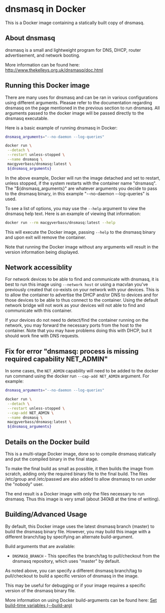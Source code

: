 # dnsmasq in Docker

This is a Docker image containing a statically built copy of dnsmasq.

## About dnsmasq

dnsmasq is a small and lightweight program for DNS, DHCP, router advertisement, and network booting.

More information can be found here: <http://www.thekelleys.org.uk/dnsmasq/doc.html>

## Running this Docker image

There are many uses for dnsmasq and can be ran in various configurations using different arguments.  Pleasae refer to the documentation regarding dnsmasq on the page mentioned in the previous section to run dnsmasq.  All arguments passed to the docker image will be passed directly to the dnsmasq executable.

Here is a basic example of running dnsmasq in Docker:

```bash
dnsmasq_arguments="--no-daemon --log-queries"

docker run \
 --detach \
 --restart unless-stopped \
 --name dnsmasq \
 macgyverbass/dnsmasq:latest \
 ${dnsmasq_arguments}
```

In the above example, Docker will run the image detached and set to restart, unless stopped, if the system restarts with the container name "dnsmasq".  The "${dnsmasq_arguments}" are whatever arguments you decide to pass to the dnsmasq binary, in this example "--no-daemon --log-queries" is used.

To see a list of options, you may use the `--help` argument to view the dnsmasq help text.  Here is an example of viewing that information:

```bash
docker run --rm macgyverbass/dnsmasq:latest --help
```

This will execute the Docker image, passing `--help` to the dnsmasq binary and upon exit will remove the container.

Note that running the Docker image without any arguments will result in the version information being displayed.

## Network accessiblity

For network devices to be able to find and communicate with dnsmasq, it is best to run this image using `--network host` or using a macvlan you've previously created that co-exists on your network with your devices.  This is to allow the container to advertise the DHCP and/or DNS to devices and for those devices to be able to thus connect to the container.  Using the default network bridge will not work as your devices will not able to find and communicate with this container.

If your devices do not need to detect/find the container running on the network, you may forward the necessary ports from the host to the container.  Note that you may have problems doing this with DHCP, but it should work fine with DNS requests.

## Fix for error "dnsmasq: process is missing required capability NET_ADMIN"

In some cases, the `NET_ADMIN` capability will need to be added to the docker run command using the docker run `--cap-add NET_ADMIN` argument.  For example:

```bash
dnsmasq_arguments="--no-daemon --log-queries"

docker run \
 --detach \
 --restart unless-stopped \
 --cap-add NET_ADMIN \
 --name dnsmasq \
 macgyverbass/dnsmasq:latest \
 ${dnsmasq_arguments}
```

## Details on the Docker build

This is a multi-stage Docker image, done so to compile dnsmasq statically and put the compiled binary in the final stage.

To make the final build as small as possible, it then builds the image from scratch, adding only the required binary file to the final build.  The files /etc/group and /etc/passwd are also added to allow dnsmasq to run under the "nobody" user.

The end result is a Docker image with only the files necessary to run dnsmasq.  Thus this image is very small (about 340kB at the time of writing).

## Building/Advanced Usage

By default, this Docker image uses the latest dnsmasq branch (master) to build the dnsmasq binary file.  However, you may build this image with a different branch/tag by specifying an alternate build-argument.

Build arguments that are available:

* `DNSMASQ_BRANCH` - This specifies the branch/tag to pull/checkout from the dnsmasq repository, which uses "master" by default.

As noted above, you can specify a different dnsmasq branch/tag to pull/checkout to build a specific version of dnsmasq in the image.

This may be useful for debugging or if your image requires a specific version of the dnsmasq binary file.

More information on using Docker build-arguments can be found here:  [Set build-time variables (--build-arg)](https://docs.docker.com/engine/reference/commandline/build/#set-build-time-variables---build-arg)
